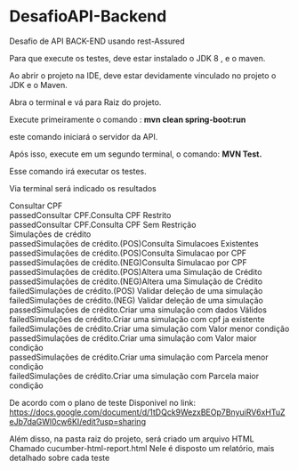 # DesafioAPI-Backend
Desafio de API BACK-END usando rest-Assured

Para que execute os testes, deve estar instalado o JDK 8 , e o maven.

Ao abrir o projeto na IDE, deve estar devidamente vinculado no projeto o JDK e o Maven.

Abra o terminal e vá para Raiz do projeto.

Execute primeiramente o comando : **mvn clean spring-boot:run**

este comando iniciará o servidor da API.

Após isso, execute em um segundo terminal, o comando: **MVN Test.**

Esse comando irá executar os testes.

Via terminal será indicado os resultados

Consultar CPF <br/>
passedConsultar CPF.Consulta CPF Restrito<br/>
passedConsultar CPF.Consulta CPF Sem Restrição<br/>
Simulações de crédito<br/>
passedSimulações de crédito.(POS)Consulta Simulacoes Existentes<br/>
passedSimulações de crédito.(POS)Consulta Simulacao por CPF<br/>
passedSimulações de crédito.(NEG)Consulta Simulacao por CPF<br/>
passedSimulações de crédito.(POS)Altera uma Simulação de Crédito<br/>
passedSimulações de crédito.(NEG)Altera uma Simulação de Crédito<br/>
failedSimulações de crédito.(POS) Validar deleção de uma simulação<br/>
failedSimulações de crédito.(NEG) Validar deleção de uma simulação<br/>
passedSimulações de crédito.Criar uma simulação com dados Válidos<br/>
failedSimulações de crédito.Criar uma simulação com cpf ja existente<br/>
failedSimulações de crédito.Criar uma simulação com Valor menor condição<br/>
passedSimulações de crédito.Criar uma simulação com Valor maior condição<br/>
passedSimulações de crédito.Criar uma simulação com Parcela menor condição<br/>
failedSimulações de crédito.Criar uma simulação com Parcela maior condição<br/>

De acordo com o plano de teste Disponivel no link:
https://docs.google.com/document/d/1tDQck9WezxBEOp7BnyuiRV6xHTuZeJb7daGWl0cw6KI/edit?usp=sharing

Além disso, na pasta raiz do projeto, será criado um arquivo HTML Chamado cucumber-html-report.html
Nele é disposto um relatório, mais  detalhado sobre cada teste 

